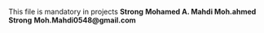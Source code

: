 This file is mandatory in projects
**Strong** __Mohamed A. Mahdi Moh.ahmed__
**Strong** __Moh.Mahdi0548@gmail.com__